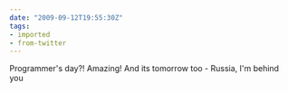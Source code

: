 ```yaml
---
date: "2009-09-12T19:55:30Z"
tags:
- imported
- from-twitter
---
```

Programmer's day?! Amazing! And its tomorrow too - Russia, I'm behind you
